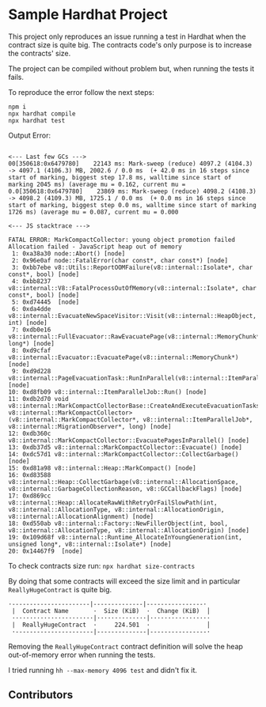 # Sample Hardhat Project

This project only reproduces an issue running a test in Hardhat when the contract size is quite big. The contracts code's only purpose is to increase the contracts' size.

The project can be compiled without problem but, when running the tests it fails.

To reproduce the error follow the next steps:

```shell
npm i   
npx hardhat compile
npx hardhat test
```
Output Error:

```shell

<--- Last few GCs --->
00[350618:0x6479780]    22143 ms: Mark-sweep (reduce) 4097.2 (4104.3) -> 4097.1 (4106.3) MB, 2002.6 / 0.0 ms  (+ 42.0 ms in 16 steps since start of marking, biggest step 17.8 ms, walltime since start of marking 2045 ms) (average mu = 0.162, current mu = 0.0[350618:0x6479780]    23869 ms: Mark-sweep (reduce) 4098.2 (4108.3) -> 4098.2 (4109.3) MB, 1725.1 / 0.0 ms  (+ 0.0 ms in 16 steps since start of marking, biggest step 0.0 ms, walltime since start of marking 1726 ms) (average mu = 0.087, current mu = 0.000

<--- JS stacktrace --->

FATAL ERROR: MarkCompactCollector: young object promotion failed Allocation failed - JavaScript heap out of memory
 1: 0xa38a30 node::Abort() [node]
 2: 0x96e0af node::FatalError(char const*, char const*) [node]
 3: 0xbb7ebe v8::Utils::ReportOOMFailure(v8::internal::Isolate*, char const*, bool) [node]
 4: 0xbb8237 v8::internal::V8::FatalProcessOutOfMemory(v8::internal::Isolate*, char const*, bool) [node]
 5: 0xd74445  [node]
 6: 0xda4dde v8::internal::EvacuateNewSpaceVisitor::Visit(v8::internal::HeapObject, int) [node]
 7: 0xdb0e16 v8::internal::FullEvacuator::RawEvacuatePage(v8::internal::MemoryChunk*, long*) [node]
 8: 0xd9cfaf v8::internal::Evacuator::EvacuatePage(v8::internal::MemoryChunk*) [node]
 9: 0xd9d228 v8::internal::PageEvacuationTask::RunInParallel(v8::internal::ItemParallelJob::Task::Runner) [node]
10: 0xd8fb09 v8::internal::ItemParallelJob::Run() [node]
11: 0xdb2d70 void v8::internal::MarkCompactCollectorBase::CreateAndExecuteEvacuationTasks<v8::internal::FullEvacuator, v8::internal::MarkCompactCollector>(v8::internal::MarkCompactCollector*, v8::internal::ItemParallelJob*, v8::internal::MigrationObserver*, long) [node]
12: 0xdb360c v8::internal::MarkCompactCollector::EvacuatePagesInParallel() [node]
13: 0xdb37d5 v8::internal::MarkCompactCollector::Evacuate() [node]
14: 0xdc57d1 v8::internal::MarkCompactCollector::CollectGarbage() [node]
15: 0xd81a98 v8::internal::Heap::MarkCompact() [node]
16: 0xd83588 v8::internal::Heap::CollectGarbage(v8::internal::AllocationSpace, v8::internal::GarbageCollectionReason, v8::GCCallbackFlags) [node]
17: 0xd869cc v8::internal::Heap::AllocateRawWithRetryOrFailSlowPath(int, v8::internal::AllocationType, v8::internal::AllocationOrigin, v8::internal::AllocationAlignment) [node]
18: 0xd550ab v8::internal::Factory::NewFillerObject(int, bool, v8::internal::AllocationType, v8::internal::AllocationOrigin) [node]
19: 0x109d68f v8::internal::Runtime_AllocateInYoungGeneration(int, unsigned long*, v8::internal::Isolate*) [node]
20: 0x14467f9  [node]
```

To check contracts size run:
`npx hardhat size-contracts`

By doing that some contracts will exceed the size limit and in particular `ReallyHugeContract` is quite big.
```shell
·----------------------|--------------|----------------·
 |  Contract Name       ·  Size (KiB)  ·  Change (KiB)  │
 ·······················|··············|·················
 |  ReallyHugeContract  ·     224.501  ·                │
 ·----------------------|--------------|----------------·
```

Removing the `ReallyHugeContract` contract definition will solve the heap out-of-memory error when running the tests.


I tried running `hh --max-memory 4096 test` and didn't fix it. 


## Contributors

<!-- ALL-CONTRIBUTORS-LIST:START - Do not remove or modify this section -->
<!-- prettier-ignore-start -->
<!-- markdownlint-disable -->

<!-- markdownlint-restore -->
<!-- prettier-ignore-end -->

<!-- ALL-CONTRIBUTORS-LIST:END -->
<!-- [![All Contributors](https://img.shields.io/github/all-contributors/clauBv23/hardhat-heap-out-of-memory?color=ee8449&style=flat-square)](#contributors) -->
